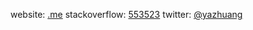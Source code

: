 website: [.me](https://zhuangya.me)
stackoverflow: [553523](https://stackoverflow.com/users/553523/ya-zhuang)
twitter: [@yazhuang](https://twitter.com/yazhuang)
